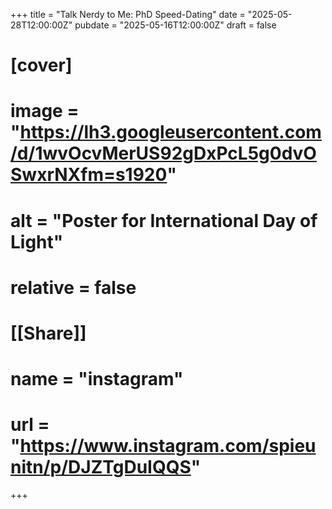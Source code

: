 +++
title = "Talk Nerdy to Me: PhD Speed-Dating"
date = "2025-05-28T12:00:00Z"
pubdate = "2025-05-16T12:00:00Z"
draft = false

# [cover]
# image = "https://lh3.googleusercontent.com/d/1wvOcvMerUS92gDxPcL5g0dvOSwxrNXfm=s1920"
# alt = "Poster for International Day of Light"
# relative = false
#
# [[Share]]
# name = "instagram"
# url = "https://www.instagram.com/spieunitn/p/DJZTgDuIQQS"
+++

